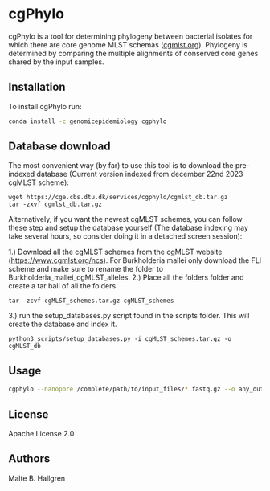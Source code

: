 # cgPhylo

cgPhylo is a tool for determining phylogeny between bacterial isolates for which there are core genome MLST schemas ([cgmlst.org](https://https://www.cgmlst.org/)). 
Phylogeny is determined by comparing the multiple alignments of conserved core genes shared by the input samples.

## Installation

To install cgPhylo run:

```bash
conda install -c genomicepidemiology cgphylo
```

## Database download

The most convenient way (by far) to use this tool is to download the pre-indexed database (Current version indexed from december 22nd 2023 cgMLST scheme):

```
wget https://cge.cbs.dtu.dk/services/cgphylo/cgmlst_db.tar.gz
tar -zxvf cgmlst_db.tar.gz
```

Alternatively, if you want the newest cgMLST schemes, you can follow these step and setup the database yourself (The database indexing may take several hours, so consider doing it in a detached screen session):

1.) Download all the cgMLST schemes from the cgMLST website (https://www.cgmlst.org/ncs). 
For Burkholderia mallei only download the FLI scheme and make sure to rename the folder to Burkholderia_mallei_cgMLST_alleles. 
2.) Place all the folders folder and create a tar ball of all the folders.
```
tar -zcvf cgMLST_schemes.tar.gz cgMLST_schemes
```
3.) run the setup_databases.py script found in the scripts folder. This will create the database and index it.
```
python3 scripts/setup_databases.py -i cgMLST_schemes.tar.gz -o cgMLST_db
```

## Usage

```bash
cgphylo --nanopore /complete/path/to/input_files/*.fastq.gz --o any_output_name --threads <int, default:4> --db_dir /path/to/cgmlst_db
```

## License

Apache License 2.0

## Authors
Malte B. Hallgren